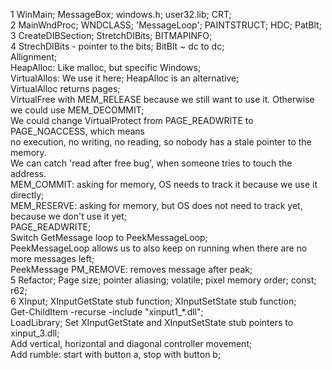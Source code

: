 1 WinMain; MessageBox; windows.h; user32.lib; CRT;  
2 MainWndProc; WNDCLASS; 'MessageLoop'; PAINTSTRUCT; HDC; PatBlt;  
3 CreateDIBSection; StretchDIBits; BITMAPINFO;  
4 StrechDIBits - pointer to the bits; BitBlt ~ dc to dc;  
  Allignment;  
  HeapAlloc: Like malloc, but specific Windows;  
  VirtualAllos: We use it here; HeapAlloc is an alternative;  
  VirtualAlloc returns pages;  
  VirtualFree with MEM_RELEASE because we still want to use it. Otherwise we could use MEM_DECOMMIT;  
   We could change VirtualProtect from PAGE_READWRITE to PAGE_NOACCESS, which means  
   no execution, no writing, no reading, so nobody has a stale pointer to the memory.  
   We can catch 'read after free bug', when someone tries to touch the address.  
  MEM_COMMIT: asking for memory, OS needs to track it because we use it directly;  
  MEM_RESERVE: asking for memory, but OS does not need to track yet, because we don't use it yet;  
  PAGE_READWRITE;  
  Switch GetMessage loop to PeekMessageLoop;  
  PeekMessageLoop allows us to also keep on running when there are no more messages left;  
  PeekMessage PM_REMOVE: removes message after peak;  
5 Refactor; Page size; pointer aliasing; volatile; pixel memory order; const;  
  r62;  
6 XInput; XInputGetState stub function; XInputSetState stub function;  
  Get-ChildItem -recurse -include "xinput1_*.dll";  
  LoadLibrary; Set XInputGetState and XInputSetState stub pointers to xinput_3.dll;  
  Add vertical, horizontal and diagonal controller movement;  
  Add rumble: start with button a, stop with button b;  
  
